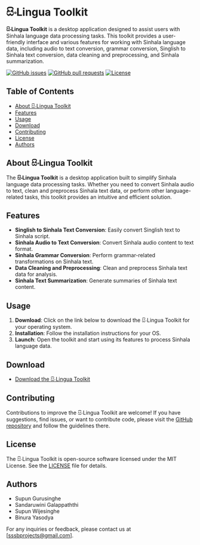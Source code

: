 # සිංLingua Toolkit

**සිංLingua Toolkit** is a desktop application designed to assist users with Sinhala language data processing tasks. This toolkit provides a user-friendly interface and various features for working with Sinhala language data, including audio to text conversion, grammar conversion, Singlish to Sinhala text conversion, data cleaning and preprocessing, and Sinhala summarization.

[![GitHub issues](https://img.shields.io/github/issues/sinlingua/toolkit)](https://github.com/sinlingua/toolkit/issues)
[![GitHub pull requests](https://img.shields.io/github/issues-pr/sinlingua/toolkit)](https://github.com/sinlingua/toolkit/pulls)
[![License](https://img.shields.io/github/license/sinlingua/toolkit)](https://github.com/sinlingua/toolkit/blob/main/LICENSE)

## Table of Contents
- [About සිංLingua Toolkit](#about-සිංlingua-toolkit)
- [Features](#features)
- [Usage](#usage)
- [Download](#download)
- [Contributing](#contributing)
- [License](#license)
- [Authors](#authors)

## About සිංLingua Toolkit

The **සිංLingua Toolkit** is a desktop application built to simplify Sinhala language data processing tasks. Whether you need to convert Sinhala audio to text, clean and preprocess Sinhala text data, or perform other language-related tasks, this toolkit provides an intuitive and efficient solution.

## Features

- **Singlish to Sinhala Text Conversion**: Easily convert Singlish text to Sinhala script.
- **Sinhala Audio to Text Conversion**: Convert Sinhala audio content to text format.
- **Sinhala Grammar Conversion**: Perform grammar-related transformations on Sinhala text.
- **Data Cleaning and Preprocessing**: Clean and preprocess Sinhala text data for analysis.
- **Sinhala Text Summarization**: Generate summaries of Sinhala text content.

## Usage

1. **Download**: Click on the link below to download the සිංLingua Toolkit for your operating system.
2. **Installation**: Follow the installation instructions for your OS.
3. **Launch**: Open the toolkit and start using its features to process Sinhala language data.

## Download

- [Download the සිංLingua Toolkit](https://drive.google.com/file/d/1xviBwuhK0ydw0OgeYASK_vKm2N1s3eS-/view?usp=sharing)

## Contributing

Contributions to improve the සිංLingua Toolkit are welcome! If you have suggestions, find issues, or want to contribute code, please visit the [GitHub repository](https://github.com/sinlingua/toolkit) and follow the guidelines there.

## License

The සිංLingua Toolkit is open-source software licensed under the MIT License. See the [LICENSE](LICENSE) file for details.

## Authors

- Supun Gurusinghe
- Sandaruwini Galappaththi
- Supun Wijesinghe
- Binura Yasodya

For any inquiries or feedback, please contact us at [sssbprojects@gmail.com].


